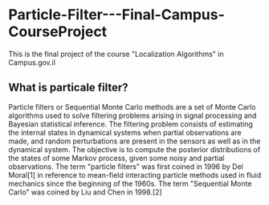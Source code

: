 # Particle-Filter---Final-Campus-CourseProject

This is the final project of the course "Localization Algorithms" in Campus.gov.il

## What is particale filter?

Particle filters or Sequential Monte Carlo methods are a set of Monte Carlo algorithms used to solve filtering problems arising in signal processing and Bayesian statistical inference. The filtering problem consists of estimating the internal states in dynamical systems when partial observations are made, and random perturbations are present in the sensors as well as in the dynamical system. The objective is to compute the posterior distributions of the states of some Markov process, given some noisy and partial observations. The term "particle filters" was first coined in 1996 by Del Moral[1] in reference to mean-field interacting particle methods used in fluid mechanics since the beginning of the 1960s. The term "Sequential Monte Carlo" was coined by Liu and Chen in 1998.[2]
